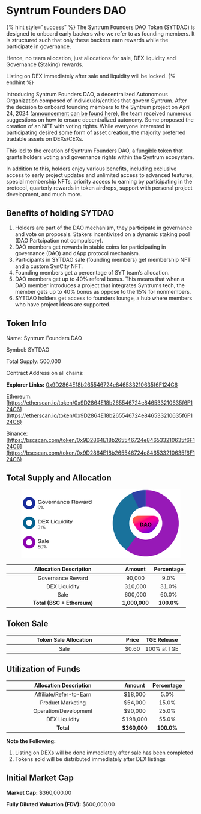 # Syntrum Founders DAO

{% hint style="success" %}
The Syntrum Founders DAO Token (SYTDAO) is designed to onboard early backers who we refer to as founding members. It is structured such that only these backers earn rewards while the participate in governance.&#x20;

Hence, no team allocation, just allocations for sale, DEX liquidity and Governance (Staking) rewards.&#x20;

Listing on DEX immediately after sale and liquidity will be locked.&#x20;
{% endhint %}

Introducing Syntrum Founders DAO, a decentralized Autonomous Organization composed of individuals/entities that govern Syntrum. After the decision to onboard founding members to the Syntrum project on April 24, 2024 ([announcement can be found here](https://syntrum.medium.com/join-syntrum-invitation-to-collaborators-and-founding-members-ad5b8f2cdeb1)), the team received numerous suggestions on how to ensure decentralized autonomy. Some proposed the creation of an NFT with voting rights. While everyone interested in participating desired some form of asset creation, the majority preferred tradable assets on DEXs/CEXs.

This led to the creation of Syntrum Founders DAO, a fungible token that grants holders voting and governance rights within the Syntrum ecosystem.&#x20;

In addition to this, holders enjoy various benefits, including exclusive access to early project updates and unlimited access to advanced features, special membership NFTs, priority access to earning by participating in the protocol, quarterly rewards in token airdrops, support with personal project development, and much more.

## **Benefits of holding SYTDAO**

1. Holders are part of the DAO mechanism, they participate in governance and vote on proposals. Stakers incentivized on a dynamic staking pool (DAO Partcipation not compulsory).
2. DAO members get rewards in stable coins for participating in governance (DAO) and dApp protocol mechanism.
3. Participants in SYTDAO sale (founding members) get membership NFT and a custom SynCity NFT.&#x20;
4. Founding members get a percentage of SYT team’s allocation.
5. DAO members get up to 40% referal bonus. This means that when a DAO member introduces a project that integrates Syntrums tech, the member gets up to 40% bonus as oppose to the 15% for nonmembers.
6. SYTDAO holders get access to founders lounge, a hub where members who have project ideas are supported.

## Token Info

Name: Syntrum Founders DAO

Symbol: SYTDAO

Total Supply: 500,000

Contract Address on all chains:

**Explorer Links:** [0x9D2864E18b265546724e846533210635f6F124C6](https://etherscan.io/token/0x9D2864E18b265546724e846533210635f6F124C6)

Ethereum: [https://etherscan.io/token/0x9D2864E18b265546724e846533210635f6F124C6](https://etherscan.io/token/0x9D2864E18b265546724e846533210635f6F124C6)

Binance: [https://bscscan.com/token/0x9D2864E18b265546724e846533210635f6F124C6](https://bscscan.com/token/0x9D2864E18b265546724e846533210635f6F124C6)

## Total Supply and Allocation

<figure><img src="../.gitbook/assets/image (1).png" alt=""><figcaption></figcaption></figure>

<table><thead><tr><th width="287.85577146037195" align="center">Allocation Description</th><th align="center">Amount</th><th align="center">Percentage</th></tr></thead><tbody><tr><td align="center">Governance Reward</td><td align="center">90,000</td><td align="center">9.0%</td></tr><tr><td align="center">DEX Liquidity</td><td align="center">310,000</td><td align="center">31.0%</td></tr><tr><td align="center">Sale</td><td align="center">600,000</td><td align="center">60.0%</td></tr><tr><td align="center"><strong>Total (BSC + Ethereum)</strong></td><td align="center"><strong>1,000,000</strong></td><td align="center"><strong>100.0%</strong></td></tr></tbody></table>

## Token Sale&#x20;

<table><thead><tr><th width="295.5806451612903" align="center">Token Sale Allocation</th><th align="center">Price</th><th align="center">TGE Release</th></tr></thead><tbody><tr><td align="center">Sale</td><td align="center">$0.60</td><td align="center">100% at TGE</td></tr></tbody></table>

## Utilization of Funds

<table><thead><tr><th width="287.85577146037195" align="center">Allocation Description</th><th align="center">Amount</th><th align="center">Percentage</th></tr></thead><tbody><tr><td align="center">Affiliate/Refer-to-Earn</td><td align="center">$18,000</td><td align="center">5.0%</td></tr><tr><td align="center">Product Marketing</td><td align="center">$54,000</td><td align="center">15.0%</td></tr><tr><td align="center">Operation/Development</td><td align="center">$90,000</td><td align="center">25.0%</td></tr><tr><td align="center">DEX Liquidity</td><td align="center">$198,000</td><td align="center">55.0%</td></tr><tr><td align="center"><strong>Total</strong></td><td align="center"><strong>$360,000</strong></td><td align="center"><strong>100.0%</strong></td></tr></tbody></table>

**Note the Following:**

1. Listing on DEXs will be done immediately after sale has been completed
2. Tokens sold will be distributed immediately after DEX listings

## Initial Market Cap

**Market Cap:** $360,000.00

**Fully Diluted Valuation (FDV):** $600,000.00
